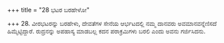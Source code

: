 +++
title = "28 ಭಟರ ಬರಹೇಳೋ"

+++
28. ವೀರಭಟರನ್ನು ಬರಹೇಳು, ದೇವತೆಗಳ ಸೇನೆಯ ಆರ್ಭಟದಲ್ಲಿ  ನಮ್ಮ ದಾನವರು ಅವಮಾನವನ್ನೆಣಿಸದೆ ಹಿಮ್ಮೆಟ್ಟಿದ್ದಾರೆ.  ರುದ್ರನನ್ನು ಅಪಹಾಸ್ಯ ಮಾಡಬಲ್ಲ ಕದನ ಪರಾಕ್ರಮಿಗಳು ಬರಲಿ ಎಂದು ಅವನು ಗರ್ಜಿಸಿದನು.
